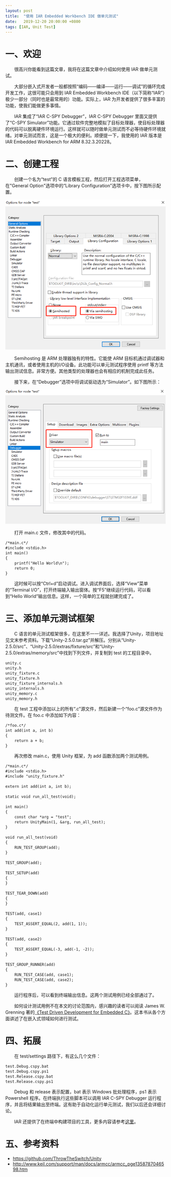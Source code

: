```yaml
---
layout: post
title:  "使用 IAR Embedded Workbench IDE 做单元测试"
date:   2019-12-20 20:00:00 +0800
tags: [IAR, Unit Test]
---
```


一、欢迎
=============
　　很高兴你能看到这篇文章，我将在这篇文章中介绍如何使用 IAR 做单元测试。

　　大部分嵌入式开发者一般都按照“编码——编译——运行——调试”的循环完成开发工作，这很可能只会用到 IAR Embedded Workbench IDE（以下简称“IAR”）极少一部分（同时也是最常用的）功能。实际上，IAR 为开发者提供了很多丰富的功能，使我们能做更多事情。

　　IAR 集成了“IAR C-SPY Debugger”，IAR C-SPY Debugger 里面又提供了“C-SPY Simulator”功能。它通过软件完整地模拟了目标处理器，使目标处理器的代码可以脱离硬件环境运行。这样就可以随时做单元测试而不必等待硬件环境就绪。对单元测试而言，这是一个极大的便利。顺便提一下，我使用的 IAR 版本是 IAR Embedded Workbench for ARM 8.32.3.20228。

二、创建工程
=============
　　创建一个名为“test”的 C 语言模板工程，然后打开工程选项菜单，在"General Option"选项中的“Library Configuration”选项卡中，按下图所示配置。

![debugger](/assets/iar-ut/semihost.png)

　　Semihosting 是 ARM 处理器独有的特性。它能使 ARM 目标机通过调试器和主机通讯，或者使用主机的I/O设备。此功能可以单元测试程序使用 printf 等方法输出测试信息。非常方便。其他类型的处理器也会有相应的机制完成此任务。

　　接下来，在“Debugger”选项中将调试驱动选为“Simulator”。如下图所示：

![debugger](/assets/iar-ut/debugger.png)

　　打开 main.c 文件，修改其中的代码。
```
/*main.c*/
#include <stdio.h>
int main()
{
    printf("Hello World\n");
    return 0;
}
```
　　这时候可以按“Ctrl+d”启动调试。进入调试界面后，选择“View”菜单的“Terminal I/O”，打开终端输入输出窗体。按“F5”继续运行代码，可以看到“Hello World”输出信息。这样，一个简单的工程就创建完成了。

三、添加单元测试框架
=============
　　C 语言的单元测试框架很多，在这里不一一详述。我选择了Unity，项目地址见文末参考资料。下载“Unity-2.5.0.tar.gz”并解压。分别从“Unity-2.5.0/src”、“Unity-2.5.0/extras/fixture/src”和“Unity-2.5.0/extras/memory/src”中找到下列文件，并复制到 test 的工程目录中。
```
unity.c
unity.h
unity_fixture.c
unity_fixture.h
unity_fixture_internals.h
unity_internals.h
unity_memory.c
unity_memory.h
```
　　在 test 工程中添加以上的所有“.c”源文件，然后新建一个“foo.c”源文件作为待测文件。在 foo.c 中添加如下内容：
```
/*foo.c*/
int add(int a, int b)
{
    return a + b;
}
```
　　再次修改 main.c，使用 Unity 框架，为 add 函数添加两个测试用例。
```
/*main.c*/
#include <stdio.h>
#include "unity_fixture.h"

extern int add(int a, int b);

static void run_all_test(void);

int main()
{
    const char *arg = "test";
    return UnityMain(1, &arg, run_all_test);
}

void run_all_test(void)
{
    RUN_TEST_GROUP(add);
}

TEST_GROUP(add);

TEST_SETUP(add)
{
}

TEST_TEAR_DOWN(add)
{
}

TEST(add, case1)
{
    TEST_ASSERT_EQUAL(2, add(1, 1));
}

TEST(add, case2)
{
    TEST_ASSERT_EQUAL(-3, add(-1, -2));
}

TEST_GROUP_RUNNER(add)
{
    RUN_TEST_CASE(add, case1);
    RUN_TEST_CASE(add, case2);
}

```
　　运行程序后，可以看到终端输出信息。这两个测试用例已经全部通过了。

　　如何设计测试用例不在本文的讨论范围内，感兴趣的读者可以阅读 James W. Grenning 著的[《Test Driven Development for Embedded C》](https://www.amazon.com/Driven-Development-Embedded-Pragmatic-Programmers-ebook/dp/B01D3TWF5M)。这本书从各个方面讲述了在嵌入式领域如何进行测试。

四、拓展
=============
　　在 test/settings 路径下，有这么几个文件：
```
test.Debug.cspy.bat
test.Debug.cspy.ps1
test.Release.cspy.bat
test.Release.cspy.ps1
```
　　Debug 和 release 表示配置，bat 表示 Windows 批处理程序，ps1 表示 Powershell 程序。在终端执行这些脚本可以调用 IAR C-SPY Debugger 运行程序，并且将结果输出至终端。这有助于自动化运行单元测试，我们以后还会详细讨论。

　　IAR 还提供了在终端中构建项目的工具，更多内容请参考[这里](https://www.iar.com/support/tech-notes/general/build-from-the-command-line/)。

五、参考资料
=============
* https://github.com/ThrowTheSwitch/Unity
* http://www.keil.com/support/man/docs/armcc/armcc_pge1358787046598.htm
